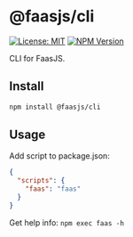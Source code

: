 # @faasjs/cli

[![License: MIT](https://img.shields.io/npm/l/@faasjs/cli.svg)](https://github.com/faasjs/faasjs/blob/main/packages/faasjs/cli/LICENSE)
[![NPM Version](https://img.shields.io/npm/v/@faasjs/cli.svg)](https://www.npmjs.com/package/@faasjs/cli)

CLI for FaasJS.

## Install

```sh
npm install @faasjs/cli
```

## Usage

Add script to package.json:

```json
{
  "scripts": {
    "faas": "faas"
  }
}
```

Get help info: `npm exec faas -h`
